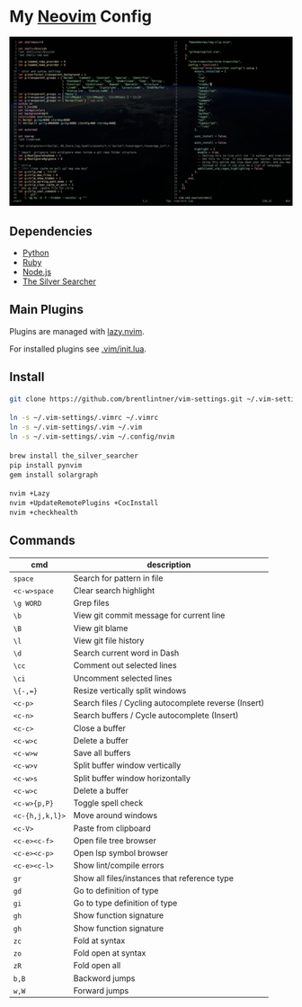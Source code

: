 # My [Neovim](https://neovim.io/) Config

![demo with a few files open](https://raw.githubusercontent.com/brentlintner/vim-settings/master/screenshot.png)

## Dependencies

* [Python](https://pypi.org/project/pip/)
* [Ruby](https://rubygems.org/)
* [Node.js](https://nodejs.org/)
* [The Silver Searcher](https://github.com/ggreer/the_silver_searcher)

## Main Plugins

Plugins are managed with [lazy.nvim](https://lazy.folke.io).

For installed plugins see [.vim/init.lua](.vim/init.lua).

## Install
```sh
git clone https://github.com/brentlintner/vim-settings.git ~/.vim-settings

ln -s ~/.vim-settings/.vimrc ~/.vimrc
ln -s ~/.vim-settings/.vim ~/.vim
ln -s ~/.vim-settings/.vim ~/.config/nvim

brew install the_silver_searcher
pip install pynvim
gem install solargraph

nvim +Lazy
nvim +UpdateRemotePlugins +CocInstall
nvim +checkhealth
```

## Commands

| cmd              | description                     |
| ---              | ---                             |
| `space`          | Search for pattern in file      |
| `<c-w>space`   | Clear search highlight          |
| `\g WORD`       | Grep files                      |
| `\b`    | View git commit message for current line              |
| `\B`       | View git blame                      |
| `\l`       | View git file history                      |
| `\d`       | Search current word in Dash                      |
| `\cc`       | Comment out selected lines           |
| `\ci`       | Uncomment selected lines           |
| `\{-,=}`         | Resize vertically split windows |
| `<c-p>`         | Search files / Cycling autocomplete reverse (Insert)              |
| `<c-n>`         | Search buffers / Cycle autocomplete (Insert)  |
| `<c-c>`       | Close a buffer |
| `<c-w>c`       | Delete a buffer |
| `<c-w>w`             | Save all buffers                |
| `<c-w>v` | Split buffer window vertically             |
| `<c-w>s` | Split buffer window horizontally             |
| `<c-w>c` | Delete a buffer             |
| `<c-w>{p,P}`   | Toggle spell check              |
| `<c-{h,j,k,l}>` | Move around windows             |
| `<c-V>`         | Paste from clipboard            |
| `<c-e><c-f>`       | Open file tree browser          |
| `<c-e><c-p>`       | Open lsp symbol browser          |
| `<c-e><c-l>`       | Show lint/compile errors          |
| `gr`             | Show all files/instances that reference type                |
| `gd`             | Go to definition of type                |
| `gi`             | Go to type definition of type                |
| `gh`             | Show function signature  |
| `gh`             | Show function signature  |
| `zc`             | Fold at syntax  |
| `zo`             | Fold open at syntax  |
| `zR`             | Fold open all  |
| `b,B`             | Backword jumps |
| `w,W`             | Forward jumps  |
